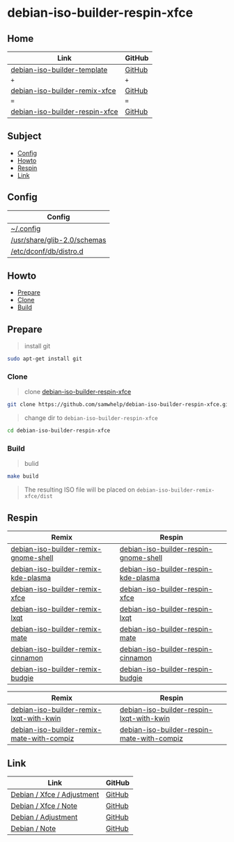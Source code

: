

# debian-iso-builder-respin-xfce




## Home

| Link | GitHub |
| ---- | ------ |
| [debian-iso-builder-template](https://samwhelp.github.io/debian-iso-builder-template/) | [GitHub](https://github.com/samwhelp/debian-iso-builder-template) |
| `+` | `+` |
| [debian-iso-builder-remix-xfce](https://samwhelp.github.io/debian-iso-builder-remix-xfce/) | [GitHub](https://github.com/samwhelp/debian-iso-builder-remix-xfce) |
| `=` | `=` |
| [debian-iso-builder-respin-xfce](https://samwhelp.github.io/debian-iso-builder-respin-xfce/) | [GitHub](https://github.com/samwhelp/debian-iso-builder-respin-xfce) |




## Subject

* [Config](#config)
* [Howto](#howto)
* [Respin](#respin)
* [Link](#link)




## Config

| Config |
| ------ |
| [~/.config](https://github.com/samwhelp/debian-iso-builder-respin-xfce/tree/main/template/asset/overlay/etc/skel/.config) |
| [/usr/share/glib-2.0/schemas](https://github.com/samwhelp/debian-iso-builder-respin-xfce/tree/main/template/asset/overlay/usr/share/glib-2.0/schemas) |
| [/etc/dconf/db/distro.d](https://github.com/samwhelp/debian-iso-builder-respin-xfce/tree/main/template/asset/overlay/etc/dconf/db/distro.d) |




## Howto

* [Prepare](#prepare)
* [Clone](#clone)
* [Build](#build)




## Prepare

> install git

``` sh
sudo apt-get install git
```




### Clone

> clone [debian-iso-builder-respin-xfce](https://github.com/samwhelp/debian-iso-builder-respin-xfce)

``` sh
git clone https://github.com/samwhelp/debian-iso-builder-respin-xfce.git
```


> change dir to `debian-iso-builder-respin-xfce`

``` sh
cd debian-iso-builder-respin-xfce
```




### Build

> bulid

``` sh
make build
```

> The resulting ISO file will be placed on `debian-iso-builder-remix-xfce/dist`




## Respin

| Remix | Respin |
| ----- | ------ |
| [debian-iso-builder-remix-gnome-shell](https://github.com/samwhelp/debian-iso-builder-remix-gnome-shell) | [debian-iso-builder-respin-gnome-shell](https://github.com/samwhelp/debian-iso-builder-respin-gnome-shell) |
| [debian-iso-builder-remix-kde-plasma](https://github.com/samwhelp/debian-iso-builder-remix-kde-plasma) | [debian-iso-builder-respin-kde-plasma](https://github.com/samwhelp/debian-iso-builder-respin-kde-plasma) |
| [debian-iso-builder-remix-xfce](https://github.com/samwhelp/debian-iso-builder-remix-xfce) | [debian-iso-builder-respin-xfce](https://github.com/samwhelp/debian-iso-builder-respin-xfce) |
| [debian-iso-builder-remix-lxqt](https://github.com/samwhelp/debian-iso-builder-remix-lxqt) | [debian-iso-builder-respin-lxqt](https://github.com/samwhelp/debian-iso-builder-respin-lxqt) |
| [debian-iso-builder-remix-mate](https://github.com/samwhelp/debian-iso-builder-remix-mate) | [debian-iso-builder-respin-mate](https://github.com/samwhelp/debian-iso-builder-respin-mate) |
| [debian-iso-builder-remix-cinnamon](https://github.com/samwhelp/debian-iso-builder-remix-cinnamon) | [debian-iso-builder-respin-cinnamon](https://github.com/samwhelp/debian-iso-builder-respin-cinnamon) |
| [debian-iso-builder-remix-budgie](https://github.com/samwhelp/debian-iso-builder-remix-budgie) | [debian-iso-builder-respin-budgie](https://github.com/samwhelp/debian-iso-builder-respin-budgie) |


| Remix | Respin |
| ----- | ------ |
| [debian-iso-builder-remix-lxqt-with-kwin](https://github.com/samwhelp/debian-iso-builder-remix-lxqt-with-kwin) | [debian-iso-builder-respin-lxqt-with-kwin](https://github.com/samwhelp/debian-iso-builder-respin-lxqt-with-kwin) |
| [debian-iso-builder-remix-mate-with-compiz](https://github.com/samwhelp/debian-iso-builder-remix-mate-with-compiz) | [debian-iso-builder-respin-mate-with-compiz](https://github.com/samwhelp/debian-iso-builder-respin-mate-with-compiz) |




## Link

| Link | GitHub |
| ---- | ------ |
| [Debian / Xfce / Adjustment](https://samwhelp.github.io/debian-xfce-adjustment/) | [GitHub](https://github.com/samwhelp/debian-xfce-adjustment) |
| [Debian / Xfce / Note](https://samwhelp.github.io/note-about-debian-xfce/) | [GitHub](https://github.com/samwhelp/note-about-debian-xfce) |
| [Debian / Adjustment](https://samwhelp.github.io/debian-adjustment/) | [GitHub](https://github.com/samwhelp/debian-adjustment) |
| [Debian / Note](https://samwhelp.github.io/note-about-debian/) | [GitHub](https://github.com/samwhelp/note-about-debian) |
